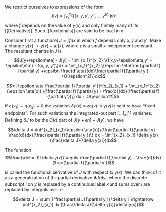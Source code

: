 We restrict ourselves to expressions of the form 
$$J[y] = \int^{x_2}_{x_1} f(x, y, y', y'', ..., y^{(n)})dx$$
where $f$ depends on the value of $y(x)$ and only finitely many of its [[Derivative]]. Such [[functionals]] are said to be local in $x$.

Consider first a functional $J = \int fdx$ in which $f$ depends only $x,y$ and $y'$. Make a change $y(x)\rightarrow y(x) + \epsilon \eta(x)$, where $\epsilon$ is a small $x$-independent constant. The resultant change in $J$ is

$$J[y+\epsilon\eta] - J[y] = \int_{x_1}^{x_2} \{f(x,y+\epsilon\eta,y' + \epsilon\eta') - f(x, y, y')\}dx = \int_{x_1}^{x_2} \{\epsilon \eta\frac{\partial f}{\partial y} +\epsilon \frac{d \eta}{dx}\frac{\partial f}{\partial y'} +O(\epsilon^2)\}dx$$

$$= [\epsilon \eta \frac{\partial f}{\partial y'}]^{x_2}_{x_1} + \int_{x_1}^{x_2} (\epsilon \eta(x)) \{\frac{\partial f}{\partial y} - \frac{d}{dx}(\frac{\partial f}{\partial y'})\} dx + O(\epsilon^2)$$

If $\eta(x_1) = \eta(x_2) = 0$ the variation $\delta y(x) \equiv \epsilon \eta(x)$ in $y(x)$ is said to have "fixed endpoints". For such variations the integrated-out part $[...]^{x_2}_{x_1}$ vanishes. Defining $\delta J$ to be the $O(\epsilon)$ part of $J[y + \epsilon \eta] - J[y]$, we have

$$\delta J = \int^{x_2}_{x_1}(\epsilon \eta(x))\{\frac{\partial f}{\partial y} - \frac{d}{dx}(\frac{\partial f}{\partial y'})\} dx = \int^{x_2}_{x_1} \delta y(x) (\frac{\delta J}{\delta y(x)})dx$$

The function 
$$\frac{\delta J}{\delta y(x)} \equiv \frac{\partial f}{\partial y} - \frac{d}{dx}(\frac{\partial f}{\partial y'})$$

is called the functional derivative of $J$ with respect to $y(x)$. We can think of it as a generalization of the partial derivative $\partial J/ \partial y_i$, where the discrete subscript $i$ on $y$ is replaced by a continuous label $x$ and sums over $i$ are replaced by integrals over $x$:

$$\delta J = \sum_i \frac{\partial J}{\partial y_i} \delta y_i \rightarrow \int^{x_2}_{x_1} dx (\frac{\delta J}{\delta y(x)}\delta y(x))$$